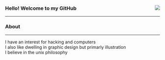 ### Hello! Welcome to my GitHub <img align=right src="https://komarev.com/ghpvc/?username=mausn1&color=lightgrey"/>
***
### About<br />
***
I have an interest for hacking and computers<br />
I also like dwelling in graphic design but primarly illustration<br />
I believe in the unix philosophy

